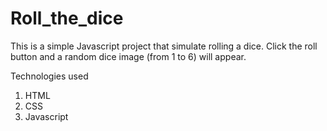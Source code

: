 # Roll_the_dice
This is a simple Javascript project that simulate rolling a dice.
Click the roll button and a random dice image (from 1 to 6) will appear.

Technologies used
1. HTML
2. CSS
3. Javascript